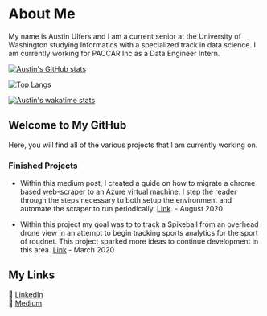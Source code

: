 # About Me

My name is Austin Ulfers and I am a current senior at the University of Washington studying Informatics with a specialized track in data science. I am currently working for PACCAR Inc as a Data Engineer Intern.

[![Austin's GitHub stats](https://github-readme-stats.vercel.app/api?username=austinulfers&theme=dracula)](https://github.com/anuraghazra/github-readme-stats)

[![Top Langs](https://github-readme-stats.vercel.app/api/top-langs/?username=austinulfers&layout=compact&theme=dracula)](https://github.com/anuraghazra/github-readme-stats)


[![Austin's wakatime stats](https://github-readme-stats.vercel.app/api/wakatime?username=austinulfers&theme=dracula)](https://github.com/anuraghazra/github-readme-stats)


## Welcome to My GitHub

Here, you will find all of the various projects that I am currently working on.

### Finished Projects

- Within this medium post, I created a guide on how to migrate a chrome based web-scraper to an Azure virtual machine. I step the reader through the steps necessary to both setup the environment and automate the scraper to run periodically. [Link](https://medium.com/swlh/guide-to-migrating-automating-chrome-web-scrapers-within-azure-909a4203476a?source=friends_link&sk=ca6117f431e3eef91ad0a65487343426). - August 2020

- Within this project my goal was to to track a Spikeball from an overhead drone view in an attempt to begin tracking sports analytics for the sport of roudnet. This project sparked more ideas to continue development in this area. [Link](https://austinulfers.github.io/spikeball-tracking/) - March 2020

## My Links

:briefcase: [LinkedIn](https://www.linkedin.com/in/austinulfers/)  
:memo: [Medium](https://medium.com/@austinulfers)
